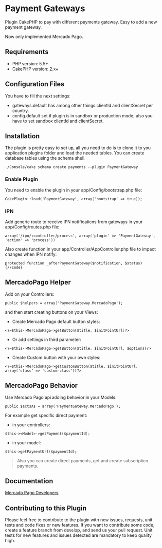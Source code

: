 # Payment Gateways

Plugin CakePHP to pay with different payments gateway. Easy to add a new payment gateway.

Now only implemented Mercado Pago.

## Requirements
  
* PHP version: 5.5+
* CakePHP version: 2.x+

## Configuration Files

You have to fill the next settings:
* gateways.default has among other things clientId and clientSecret per country.
* config.default set if plugin is in sandbox or production mode, also you have to set sandbox clientId and clientSecret.

## Installation

The plugin is pretty easy to set up, all you need to do is to clone it to you application plugins folder and load the needed tables. You can create database tables using the schema shell.

`./Console/cake schema create payments --plugin PaymentGateway`

### Enable Plugin

You need to enable the plugin in your app/Config/bootstrap.php file:

`CakePlugin::load('PaymentGateway', array('bootstrap' => true));`

### IPN

Add generic route to receive IPN notifications from gateways in your app/Config/routes.php file:

`array('/ipn/:controller/process', array('plugin' => 'PaymentGateway', 'action' => 'process'))`

Also create function in your app/Controller/AppController.php file to impact changes when IPN notify:

`protected function _afterPaymentGateway($notification, $status) {//code}`

## MercadoPago Helper

Add on your Controllers:

`public $helpers = array('PaymentGateway.MercadoPago');`

and then start creating buttons on your Views:

* Create Mercado Pago default button styles:

`<?=$this->MercadoPago->getButton($title, $initPointUrl)?>`

* Or add settings in third parameter:

`<?=$this->MercadoPago->getButton($title, $initPointUrl, $options)?>`

* Create Custom button with your own styles:

`<?=$this->MercadoPago->getCustomButton($title, $initPointUrl, array('class' => 'custom-class'))?>`

## MercadoPago Behavior

Use Mercado Pago api adding behavior in your Models:

`public $actsAs = array('PaymentGateway.MercadoPago');`

For example get specific direct payment:

* in your controllers:

`$this-><Model>->getPayment($paymentId);`

* in your model:

`$this->getPaymentUrl($paymentId);`

> Also you can create direct payments, get and create subscription payments.

## Documentation

[Mercado Pago Developers](https://developers.mercadopago.com/)

## Contributing to this Plugin

Please feel free to contribute to the plugin with new issues, requests, unit tests and code fixes or new features. If you want to contribute some code, create a feature branch from develop, and send us your pull request. Unit tests for new features and issues detected are mandatory to keep quality high.
